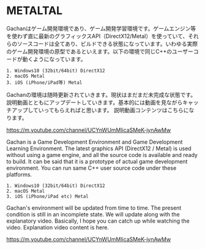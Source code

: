 # METALTAL

Gachanはゲーム開発環境であり、ゲーム開発学習環境です。ゲームエンジン等を使わず直に最新のグラフィックスAPI（DirectX12/Metal）を使っていて、それらのソースコードは全てあり、ビルドできる状態になっています。いわゆる実際のゲーム開発環境の原型であるといえます。以下の環境で同じC++のユーザーコードが動くようになっています。

    1. Windows10 (32bit/64bit) DirectX12
    2. macOS Metal
    3. iOS (iPhone/iPad等) Metal

Gachanの環境は随時更新されていきます。現状はまだまだ未完成な状態です。説明動画とともにアップデートしていきます。基本的には動画を見ながらキャッチアップしていってもらえればと思います。
説明動画コンテンツはこちらになります。

https://m.youtube.com/channel/UCYnWUmMlicaSMeK-jynAwMw



Gachan is a Game Development Environment and Game Development Learning Environment.  The latest graphics API (DirectX12 / Metal) is used without using a game engine, and all the source code is available and ready to build. It can be said that it is a prototype of actual game development environment. You can run same C++ user source code under these platforms.

    1. Windows10 (32bit/64bit) DirectX12
    2. macOS Metal
    3. iOS (iPhone/iPad etc) Metal

Gachan's environment will be updated from time to time. The present condition is still in an incomplete state.  We will update along with the explanatory video. Basically, I hope you can catch up while watching the video.
Explanation video content is here.

https://m.youtube.com/channel/UCYnWUmMlicaSMeK-jynAwMw
